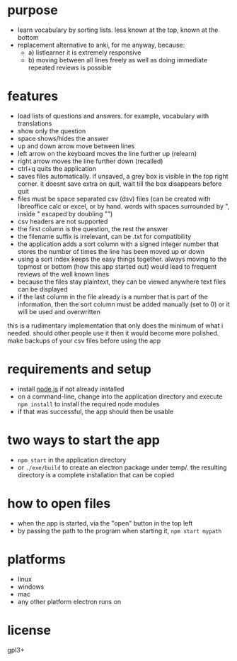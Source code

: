# purpose
* learn vocabulary by sorting lists. less known at the top, known at the bottom
* replacement alternative to anki, for me anyway, because:
  * a) listlearner it is extremely responsive
  * b) moving between all lines freely as well as doing immediate repeated reviews is possible

# features
* load lists of questions and answers. for example, vocabulary with translations
* show only the question
* space shows/hides the answer
* up and down arrow move between lines
* left arrow on the keyboard moves the line further up (relearn)
* right arrow moves the line further down (recalled)
* ctrl+q quits the application
* saves files automatically. if unsaved, a grey box is visible in the top right corner. it doesnt save extra on quit, wait till the box disappears before quit
* files must be space separated csv (dsv) files (can be created with libreoffice calc or excel, or by hand. words with spaces surrounded by ", inside " escaped by doubling "")
* csv headers are not supported
* the first column is the question, the rest the answer
* the filename suffix is irrelevant, can be .txt for compatibility
* the application adds a sort column with a signed integer number that stores the number of times the line has been moved up or down
* using a sort index keeps the easy things together. always moving to the topmost or bottom (how this app started out) would lead to frequent reviews of the well known lines
* because the files stay plaintext, they can be viewed anywhere text files can be displayed
* if the last column in the file already is a number that is part of the information, then the sort column must be added manually (set to 0) or it will be used and overwritten

this is a rudimentary implementation that only does the minimum of what i needed. should other people use it then it would become more polished.
make backups of your csv files before using the app

# requirements and setup
* install [node.js](https://nodejs.org/en/) if not already installed
* on a command-line, change into the application directory and execute ``npm install`` to install the required node modules
* if that was successful, the app should then be usable

# two ways to start the app
* ``npm start`` in the application directory
* or ``./exe/build`` to create an electron package under temp/. the resulting directory is a complete installation that can be copied

# how to open files
* when the app is started, via the "open" button in the top left
* by passing the path to the program when starting it, ``npm start mypath``

# platforms
* linux
* windows
* mac
* any other platform electron runs on

# license
gpl3+